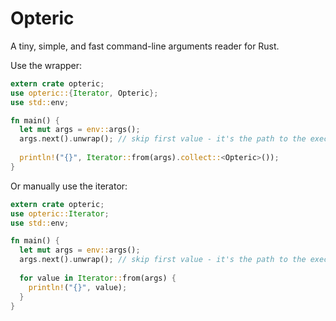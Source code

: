# Opteric

A tiny, simple, and fast command-line arguments reader for Rust.

Use the wrapper:
```rs
extern crate opteric;
use opteric::{Iterator, Opteric};
use std::env;

fn main() {
  let mut args = env::args();
  args.next().unwrap(); // skip first value - it's the path to the executable
  
  println!("{}", Iterator::from(args).collect::<Opteric>());
}
```
Or manually use the iterator:
```rs
extern crate opteric;
use opteric::Iterator;
use std::env;

fn main() {
  let mut args = env::args();
  args.next().unwrap(); // skip first value - it's the path to the executable
  
  for value in Iterator::from(args) {
    println!("{}", value);
  }
}
```